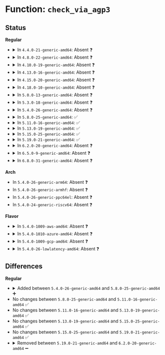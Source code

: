 # Function: <code>check_via_agp3</code>

## Status
<b>Regular</b>
<ul>
<li>
<details>
<summary>In <code>4.4.0-21-generic-amd64</code>: Absent ❓</summary>

```json
{
  "name": "check_via_agp3",
  "collision_type": "Unique Static",
  "inline_type": "Selective",
  "funcs": [
    {
      "addr": 18446744071586138868,
      "name": "check_via_agp3",
      "external": false,
      "loc": "drivers/char/agp/via-agp.c:429",
      "file": "drivers/char/agp/via-agp.c",
      "inline": "not declared, inlined",
      "caller_inline": [],
      "caller_func": [
        "drivers/char/agp/via-agp.c:agp_via_probe",
        "drivers/char/agp/via-agp.c:agp_via_probe"
      ]
    }
  ],
  "symbols": [
    {
      "addr": 18446744071586138868,
      "name": "check_via_agp3.isra.5",
      "section": ".text",
      "bind": "STB_LOCAL",
      "size": 94
    }
  ]
}
```
</details>
</li>
<li>
<details>
<summary>In <code>4.8.0-22-generic-amd64</code>: Absent ❓</summary>

```json
{
  "name": "check_via_agp3",
  "collision_type": "Unique Static",
  "inline_type": "Selective",
  "funcs": [
    {
      "addr": 18446744071586552672,
      "name": "check_via_agp3",
      "external": false,
      "loc": "drivers/char/agp/via-agp.c:429",
      "file": "drivers/char/agp/via-agp.c",
      "inline": "not declared, inlined",
      "caller_inline": [],
      "caller_func": [
        "drivers/char/agp/via-agp.c:agp_via_probe",
        "drivers/char/agp/via-agp.c:agp_via_probe"
      ]
    }
  ],
  "symbols": [
    {
      "addr": 18446744071586552672,
      "name": "check_via_agp3.isra.5",
      "section": ".text",
      "bind": "STB_LOCAL",
      "size": 94
    }
  ]
}
```
</details>
</li>
<li>
<details>
<summary>In <code>4.10.0-19-generic-amd64</code>: Absent ❓</summary>

```json
{
  "name": "check_via_agp3",
  "collision_type": "Unique Static",
  "inline_type": "Selective",
  "funcs": [
    {
      "addr": 18446744071586734082,
      "name": "check_via_agp3",
      "external": false,
      "loc": "drivers/char/agp/via-agp.c:429",
      "file": "drivers/char/agp/via-agp.c",
      "inline": "not declared, inlined",
      "caller_inline": [],
      "caller_func": [
        "drivers/char/agp/via-agp.c:agp_via_probe",
        "drivers/char/agp/via-agp.c:agp_via_probe"
      ]
    }
  ],
  "symbols": [
    {
      "addr": 18446744071586734082,
      "name": "check_via_agp3.isra.5",
      "section": ".text",
      "bind": "STB_LOCAL",
      "size": 94
    }
  ]
}
```
</details>
</li>
<li>
<details>
<summary>In <code>4.13.0-16-generic-amd64</code>: Absent ❓</summary>

```json
{
  "name": "check_via_agp3",
  "collision_type": "Unique Static",
  "inline_type": "Full",
  "funcs": [
    {
      "addr": 18446744071584835173,
      "name": "check_via_agp3",
      "external": false,
      "loc": "drivers/char/agp/via-agp.c:429",
      "file": "drivers/char/agp/via-agp.c",
      "inline": "not declared, inlined",
      "caller_inline": [
        "drivers/char/agp/via-agp.c:agp_via_probe",
        "drivers/char/agp/via-agp.c:agp_via_probe"
      ],
      "caller_func": []
    }
  ],
  "symbols": []
}
```
</details>
</li>
<li>
<details>
<summary>In <code>4.15.0-20-generic-amd64</code>: Absent ❓</summary>

```json
{
  "name": "check_via_agp3",
  "collision_type": "Unique Static",
  "inline_type": "Full",
  "funcs": [
    {
      "addr": 18446744071585256309,
      "name": "check_via_agp3",
      "external": false,
      "loc": "drivers/char/agp/via-agp.c:429",
      "file": "drivers/char/agp/via-agp.c",
      "inline": "not declared, inlined",
      "caller_inline": [
        "drivers/char/agp/via-agp.c:agp_via_probe",
        "drivers/char/agp/via-agp.c:agp_via_probe"
      ],
      "caller_func": []
    }
  ],
  "symbols": []
}
```
</details>
</li>
<li>
<details>
<summary>In <code>4.18.0-10-generic-amd64</code>: Absent ❓</summary>

```json
{
  "name": "check_via_agp3",
  "collision_type": "Unique Static",
  "inline_type": "Full",
  "funcs": [
    {
      "addr": 18446744071585493046,
      "name": "check_via_agp3",
      "external": false,
      "loc": "drivers/char/agp/via-agp.c:429",
      "file": "drivers/char/agp/via-agp.c",
      "inline": "not declared, inlined",
      "caller_inline": [
        "drivers/char/agp/via-agp.c:agp_via_probe",
        "drivers/char/agp/via-agp.c:agp_via_probe"
      ],
      "caller_func": []
    }
  ],
  "symbols": []
}
```
</details>
</li>
<li>
<details>
<summary>In <code>5.0.0-13-generic-amd64</code>: Absent ❓</summary>

```json
{
  "name": "check_via_agp3",
  "collision_type": "Unique Static",
  "inline_type": "Full",
  "funcs": [
    {
      "addr": 18446744071585616182,
      "name": "check_via_agp3",
      "external": false,
      "loc": "drivers/char/agp/via-agp.c:429",
      "file": "drivers/char/agp/via-agp.c",
      "inline": "not declared, inlined",
      "caller_inline": [
        "drivers/char/agp/via-agp.c:agp_via_probe",
        "drivers/char/agp/via-agp.c:agp_via_probe"
      ],
      "caller_func": []
    }
  ],
  "symbols": []
}
```
</details>
</li>
<li>
<details>
<summary>In <code>5.3.0-18-generic-amd64</code>: Absent ❓</summary>

```json
{
  "name": "check_via_agp3",
  "collision_type": "Unique Static",
  "inline_type": "Full",
  "funcs": [
    {
      "addr": 18446744071585835994,
      "name": "check_via_agp3",
      "external": false,
      "loc": "drivers/char/agp/via-agp.c:430",
      "file": "drivers/char/agp/via-agp.c",
      "inline": "not declared, inlined",
      "caller_inline": [
        "drivers/char/agp/via-agp.c:agp_via_probe",
        "drivers/char/agp/via-agp.c:agp_via_probe"
      ],
      "caller_func": []
    }
  ],
  "symbols": []
}
```
</details>
</li>
<li>
<details>
<summary>In <code>5.4.0-26-generic-amd64</code>: Absent ❓</summary>

```json
{
  "name": "check_via_agp3",
  "collision_type": "Unique Static",
  "inline_type": "Full",
  "funcs": [
    {
      "addr": 18446744071585978650,
      "name": "check_via_agp3",
      "external": false,
      "loc": "drivers/char/agp/via-agp.c:430",
      "file": "drivers/char/agp/via-agp.c",
      "inline": "not declared, inlined",
      "caller_inline": [
        "drivers/char/agp/via-agp.c:agp_via_probe",
        "drivers/char/agp/via-agp.c:agp_via_probe"
      ],
      "caller_func": []
    }
  ],
  "symbols": []
}
```
</details>
</li>
<li>
<details>
<summary>In <code>5.8.0-25-generic-amd64</code>: ✅</summary>

```c
void check_via_agp3(struct agp_bridge_data * bridge)
```

```json
{
  "name": "check_via_agp3",
  "collision_type": "Unique Static",
  "inline_type": "No",
  "funcs": [
    {
      "addr": 18446744071586719538,
      "name": "check_via_agp3",
      "external": false,
      "loc": "drivers/char/agp/via-agp.c:430",
      "file": "drivers/char/agp/via-agp.c",
      "inline": "seen, unknown",
      "caller_inline": [],
      "caller_func": [
        "drivers/char/agp/via-agp.c:agp_via_probe",
        "drivers/char/agp/via-agp.c:agp_via_probe"
      ]
    }
  ],
  "symbols": [
    {
      "addr": 18446744071586719538,
      "name": "check_via_agp3",
      "section": ".text",
      "bind": "STB_LOCAL",
      "size": 89
    }
  ]
}
```
</details>
</li>
<li>
<details>
<summary>In <code>5.11.0-16-generic-amd64</code>: ✅</summary>

```c
void check_via_agp3(struct agp_bridge_data * bridge)
```

```json
{
  "name": "check_via_agp3",
  "collision_type": "Unique Static",
  "inline_type": "No",
  "funcs": [
    {
      "addr": 18446744071591469388,
      "name": "check_via_agp3",
      "external": false,
      "loc": "drivers/char/agp/via-agp.c:430",
      "file": "drivers/char/agp/via-agp.c",
      "inline": "seen, unknown",
      "caller_inline": [],
      "caller_func": [
        "drivers/char/agp/via-agp.c:agp_via_probe",
        "drivers/char/agp/via-agp.c:agp_via_probe"
      ]
    }
  ],
  "symbols": [
    {
      "addr": 18446744071591469388,
      "name": "check_via_agp3",
      "section": ".text",
      "bind": "STB_LOCAL",
      "size": 89
    }
  ]
}
```
</details>
</li>
<li>
<details>
<summary>In <code>5.13.0-19-generic-amd64</code>: ✅</summary>

```c
void check_via_agp3(struct agp_bridge_data * bridge)
```

```json
{
  "name": "check_via_agp3",
  "collision_type": "Unique Static",
  "inline_type": "No",
  "funcs": [
    {
      "addr": 18446744071591410643,
      "name": "check_via_agp3",
      "external": false,
      "loc": "drivers/char/agp/via-agp.c:430",
      "file": "drivers/char/agp/via-agp.c",
      "inline": "seen, unknown",
      "caller_inline": [],
      "caller_func": [
        "drivers/char/agp/via-agp.c:agp_via_probe",
        "drivers/char/agp/via-agp.c:agp_via_probe"
      ]
    }
  ],
  "symbols": [
    {
      "addr": 18446744071591410643,
      "name": "check_via_agp3",
      "section": ".text",
      "bind": "STB_LOCAL",
      "size": 89
    }
  ]
}
```
</details>
</li>
<li>
<details>
<summary>In <code>5.15.0-25-generic-amd64</code>: ✅</summary>

```c
void check_via_agp3(struct agp_bridge_data * bridge)
```

```json
{
  "name": "check_via_agp3",
  "collision_type": "Unique Static",
  "inline_type": "No",
  "funcs": [
    {
      "addr": 18446744071592462423,
      "name": "check_via_agp3",
      "external": false,
      "loc": "drivers/char/agp/via-agp.c:430",
      "file": "drivers/char/agp/via-agp.c",
      "inline": "seen, unknown",
      "caller_inline": [],
      "caller_func": [
        "drivers/char/agp/via-agp.c:agp_via_probe",
        "drivers/char/agp/via-agp.c:agp_via_probe"
      ]
    }
  ],
  "symbols": [
    {
      "addr": 18446744071592462423,
      "name": "check_via_agp3",
      "section": ".text",
      "bind": "STB_LOCAL",
      "size": 89
    }
  ]
}
```
</details>
</li>
<li>
<details>
<summary>In <code>5.19.0-21-generic-amd64</code>: ✅</summary>

```c
void check_via_agp3(struct agp_bridge_data * bridge)
```

```json
{
  "name": "check_via_agp3",
  "collision_type": "Unique Static",
  "inline_type": "No",
  "funcs": [
    {
      "addr": 18446744071594332290,
      "name": "check_via_agp3",
      "external": false,
      "loc": "drivers/char/agp/via-agp.c:427",
      "file": "drivers/char/agp/via-agp.c",
      "inline": "seen, unknown",
      "caller_inline": [],
      "caller_func": [
        "drivers/char/agp/via-agp.c:agp_via_probe",
        "drivers/char/agp/via-agp.c:agp_via_probe"
      ]
    }
  ],
  "symbols": [
    {
      "addr": 18446744071594332290,
      "name": "check_via_agp3",
      "section": ".text",
      "bind": "STB_LOCAL",
      "size": 105
    }
  ]
}
```
</details>
</li>
<li>
<details>
<summary>In <code>6.2.0-20-generic-amd64</code>: Absent ❓</summary>

```json
{
  "name": "check_via_agp3",
  "collision_type": "Unique Static",
  "inline_type": "Full",
  "funcs": [
    {
      "addr": 18446744071590005379,
      "name": "check_via_agp3",
      "external": false,
      "loc": "drivers/char/agp/via-agp.c:427",
      "file": "drivers/char/agp/via-agp.c",
      "inline": "not declared, inlined",
      "caller_inline": [
        "drivers/char/agp/via-agp.c:agp_via_probe",
        "drivers/char/agp/via-agp.c:agp_via_probe"
      ],
      "caller_func": []
    }
  ],
  "symbols": []
}
```
</details>
</li>
<li>
<details>
<summary>In <code>6.5.0-9-generic-amd64</code>: Absent ❓</summary>

```json
{
  "name": "check_via_agp3",
  "collision_type": "Unique Static",
  "inline_type": "Full",
  "funcs": [
    {
      "addr": 18446744071590314915,
      "name": "check_via_agp3",
      "external": false,
      "loc": "drivers/char/agp/via-agp.c:427",
      "file": "drivers/char/agp/via-agp.c",
      "inline": "not declared, inlined",
      "caller_inline": [
        "drivers/char/agp/via-agp.c:agp_via_probe",
        "drivers/char/agp/via-agp.c:agp_via_probe"
      ],
      "caller_func": []
    }
  ],
  "symbols": []
}
```
</details>
</li>
<li>
<details>
<summary>In <code>6.8.0-31-generic-amd64</code>: Absent ❓</summary>

```json
{
  "name": "check_via_agp3",
  "collision_type": "Unique Static",
  "inline_type": "Full",
  "funcs": [
    {
      "addr": 18446744071590656227,
      "name": "check_via_agp3",
      "external": false,
      "loc": "drivers/char/agp/via-agp.c:427",
      "file": "drivers/char/agp/via-agp.c",
      "inline": "not declared, inlined",
      "caller_inline": [
        "drivers/char/agp/via-agp.c:agp_via_probe",
        "drivers/char/agp/via-agp.c:agp_via_probe"
      ],
      "caller_func": []
    }
  ],
  "symbols": []
}
```
</details>
</li>
</ul>
<b>Arch</b>
<ul>
<li>
In <code>5.4.0-26-generic-arm64</code>: Absent ❓
</li>
<li>
In <code>5.4.0-26-generic-armhf</code>: Absent ❓
</li>
<li>
In <code>5.4.0-26-generic-ppc64el</code>: Absent ❓
</li>
<li>
In <code>5.4.0-24-generic-riscv64</code>: Absent ❓
</li>
</ul>
<b>Flavor</b>
<ul>
<li>
<details>
<summary>In <code>5.4.0-1009-aws-amd64</code>: Absent ❓</summary>

```json
{
  "name": "check_via_agp3",
  "collision_type": "Unique Static",
  "inline_type": "Full",
  "funcs": [
    {
      "addr": 18446744071585739626,
      "name": "check_via_agp3",
      "external": false,
      "loc": "drivers/char/agp/via-agp.c:430",
      "file": "drivers/char/agp/via-agp.c",
      "inline": "not declared, inlined",
      "caller_inline": [
        "drivers/char/agp/via-agp.c:agp_via_probe",
        "drivers/char/agp/via-agp.c:agp_via_probe"
      ],
      "caller_func": []
    }
  ],
  "symbols": []
}
```
</details>
</li>
<li>
<details>
<summary>In <code>5.4.0-1010-azure-amd64</code>: Absent ❓</summary>

```json
{
  "name": "check_via_agp3",
  "collision_type": "Unique Static",
  "inline_type": "Full",
  "funcs": [
    {
      "addr": 18446744071585598810,
      "name": "check_via_agp3",
      "external": false,
      "loc": "drivers/char/agp/via-agp.c:430",
      "file": "drivers/char/agp/via-agp.c",
      "inline": "not declared, inlined",
      "caller_inline": [
        "drivers/char/agp/via-agp.c:agp_via_probe",
        "drivers/char/agp/via-agp.c:agp_via_probe"
      ],
      "caller_func": []
    }
  ],
  "symbols": []
}
```
</details>
</li>
<li>
<details>
<summary>In <code>5.4.0-1009-gcp-amd64</code>: Absent ❓</summary>

```json
{
  "name": "check_via_agp3",
  "collision_type": "Unique Static",
  "inline_type": "Full",
  "funcs": [
    {
      "addr": 18446744071585928666,
      "name": "check_via_agp3",
      "external": false,
      "loc": "drivers/char/agp/via-agp.c:430",
      "file": "drivers/char/agp/via-agp.c",
      "inline": "not declared, inlined",
      "caller_inline": [
        "drivers/char/agp/via-agp.c:agp_via_probe",
        "drivers/char/agp/via-agp.c:agp_via_probe"
      ],
      "caller_func": []
    }
  ],
  "symbols": []
}
```
</details>
</li>
<li>
<details>
<summary>In <code>5.4.0-26-lowlatency-amd64</code>: Absent ❓</summary>

```json
{
  "name": "check_via_agp3",
  "collision_type": "Unique Static",
  "inline_type": "Full",
  "funcs": [
    {
      "addr": 18446744071586036650,
      "name": "check_via_agp3",
      "external": false,
      "loc": "drivers/char/agp/via-agp.c:430",
      "file": "drivers/char/agp/via-agp.c",
      "inline": "not declared, inlined",
      "caller_inline": [
        "drivers/char/agp/via-agp.c:agp_via_probe",
        "drivers/char/agp/via-agp.c:agp_via_probe"
      ],
      "caller_func": []
    }
  ],
  "symbols": []
}
```
</details>
</li>
</ul>

## Differences
<b>Regular</b>
<ul>
<li>
<details>
<summary>Added between <code>5.4.0-26-generic-amd64</code> and <code>5.8.0-25-generic-amd64</code> ➕</summary>

```c
void check_via_agp3(struct agp_bridge_data * bridge)
```
</details>
</li>
<li>
No changes between <code>5.8.0-25-generic-amd64</code> and <code>5.11.0-16-generic-amd64</code> ✅
</li>
<li>
No changes between <code>5.11.0-16-generic-amd64</code> and <code>5.13.0-19-generic-amd64</code> ✅
</li>
<li>
No changes between <code>5.13.0-19-generic-amd64</code> and <code>5.15.0-25-generic-amd64</code> ✅
</li>
<li>
No changes between <code>5.15.0-25-generic-amd64</code> and <code>5.19.0-21-generic-amd64</code> ✅
</li>
<li>
<details>
<summary>Removed between <code>5.19.0-21-generic-amd64</code> and <code>6.2.0-20-generic-amd64</code> ➖</summary>

```c
void check_via_agp3(struct agp_bridge_data * bridge)
```
</details>
</li>
</ul>
